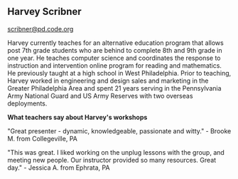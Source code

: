 ## Harvey Scribner

[scribner@pd.code.org](mailto:scribner@pd.code.org)

Harvey currently teaches for an alternative education program that allows post 7th grade students who are behind to complete 8th and 9th grade in one year. He teaches computer science and coordinates the response to instruction and intervention online program for reading and mathematics. He previously taught at a high school in West Philadelphia. Prior to teaching, Harvey worked in engineering and design sales and marketing in the Greater Philadelphia Area and spent 21 years serving in the Pennsylvania Army National Guard and US Army Reserves with two overseas deployments.

**What teachers say about Harvey's workshops**

"Great presenter - dynamic, knowledgeable, passionate and witty." - Brooke M. from Collegeville, PA

"This was great.  I liked working on the unplug lessons with the group, and meeting new people.  Our instructor provided so many resources.  Great day." - Jessica A. from Ephrata, PA